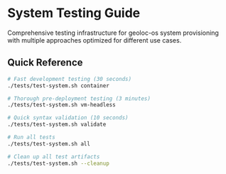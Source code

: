 # System Testing Guide

Comprehensive testing infrastructure for geoloc-os system provisioning with multiple approaches optimized for different use cases.

## Quick Reference

```bash
# Fast development testing (30 seconds)
./tests/test-system.sh container

# Thorough pre-deployment testing (3 minutes)  
./tests/test-system.sh vm-headless

# Quick syntax validation (10 seconds)
./tests/test-system.sh validate

# Run all tests
./tests/test-system.sh all

# Clean up all test artifacts
./tests/test-system.sh --cleanup
```

